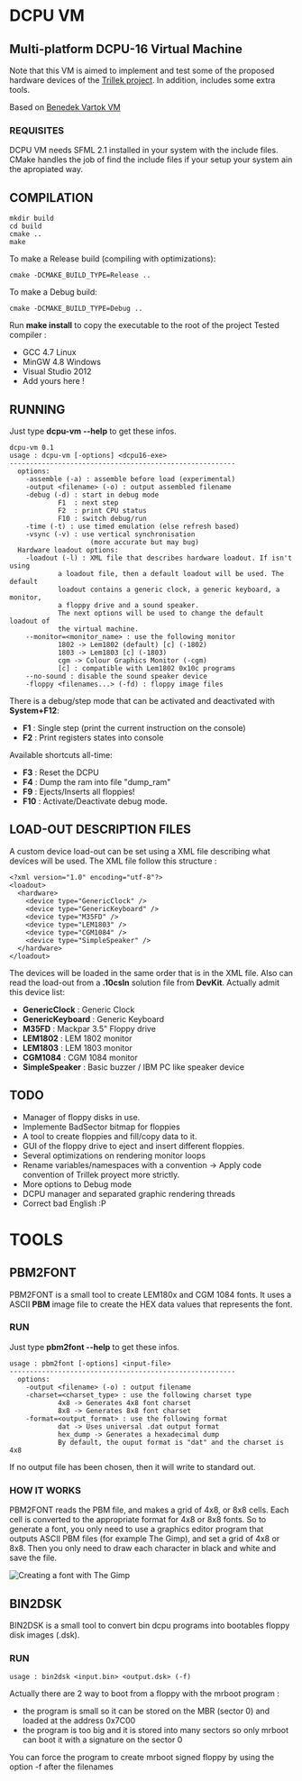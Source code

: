 DCPU VM
=======
Multi-platform DCPU-16 Virtual Machine
-----------------------------------

Note that this VM is aimed to implement and test some of the proposed hardware devices of the [Trillek project](http://trillek.org/).
In addition, includes some extra tools.


Based on [Benedek Vartok VM](https://bitbucket.org/benedek/dcpu-16/overview)


### REQUISITES

DCPU VM needs SFML 2.1 installed in your system with the include files. 
CMake handles the job of find the include files if your setup your system ain the apropiated way.

COMPILATION
-----------

    mkdir build
    cd build
    cmake ..
    make
    
To make a Release build (compiling with optimizations):

    cmake -DCMAKE_BUILD_TYPE=Release ..
    
To make a Debug build:

    cmake -DCMAKE_BUILD_TYPE=Debug ..

Run **make install** to copy the executable to the root of the project
Tested compiler :
  - GCC 4.7 Linux
  - MinGW 4.8 Windows
  - Visual Studio 2012
  - Add yours here !

RUNNING
-------

Just type **dcpu-vm --help** to get these infos.

    dcpu-vm 0.1
    usage : dcpu-vm [-options] <dcpu16-exe>
    --------------------------------------------------------
      options:
        -assemble (-a) : assemble before load (experimental)
        -output <filename> (-o) : output assembled filename
        -debug (-d) : start in debug mode
                F1  : next step
                F2  : print CPU status
                F10 : switch debug/run
        -time (-t) : use timed emulation (else refresh based)
        -vsync (-v) : use vertical synchronisation
                        (more accurate but may bug)
      Hardware loadout options:
        -loadout (-l) : XML file that describes hardware loadout. If isn't using
                a loadout file, then a default loadout will be used. The default
                loadout contains a generic clock, a generic keyboard, a monitor,
                a floppy drive and a sound speaker.
                The next options will be used to change the default loadout of
                the virtual machine.
        --monitor=<monitor_name> : use the following monitor
                1802 -> Lem1802 (default) [c] (-1802)
                1803 -> Lem1803 [c] (-1803)
                cgm -> Colour Graphics Monitor (-cgm)
                [c] : compatible with Lem1802 0x10c programs
        --no-sound : disable the sound speaker device
        -floppy <filenames...> (-fd) : floppy image files



There is a debug/step mode that can be activated and deactivated with **System+F12**:
 
 - **F1** : Single step (print the current instruction on the console)
 - **F2** : Print registers states into console

Available shortcuts all-time: 

 - **F3** : Reset the DCPU
 - **F4**  : Dump the ram into file "dump_ram"
 - **F9** : Ejects/Inserts all floppies!
 - **F10** : Activate/Deactivate debug mode.

LOAD-OUT DESCRIPTION FILES
--------------------------
A custom device load-out can be set using a XML file describing what devices will be used. The XML file follow this structure :

    <?xml version="1.0" encoding="utf-8"?>
    <loadout>
      <hardware>
        <device type="GenericClock" />
        <device type="GenericKeyboard" />
        <device type="M35FD" />
        <device type="LEM1803" />
        <device type="CGM1084" />
        <device type="SimpleSpeaker" />
      </hardware>
    </loadout>

The devices will be loaded in the same order that is in the XML file. Also can read the load-out from a **.10csln** solution file from **DevKit**.
Actually admit this device list:

- **GenericClock** : Generic Clock
- **GenericKeyboard** : Generic Keyboard
- **M35FD** : Mackpar 3.5" Floppy drive
- **LEM1802** : LEM 1802 monitor
- **LEM1803** : LEM 1803 monitor
- **CGM1084** : CGM 1084 monitor
- **SimpleSpeaker** : Basic buzzer / IBM PC like speaker device

TODO
----

 - Manager of floppy disks in use.
 - Implemente BadSector bitmap for floppies
 - A tool to create floppies and fill/copy data to it.
 - GUI of the floppy drive to eject and insert different floppies.
 - Several optimizations on rendering monitor loops
 - Rename variables/namespaces with a convention -> Apply code convention of Trillek proyect more strictly.
 - More options to Debug mode
 - DCPU manager and separated graphic rendering threads
 - Correct bad English :P
 
 
TOOLS
=====

PBM2FONT
--------
PBM2FONT is a small tool to create LEM180x and CGM 1084 fonts. It uses a ASCII **PBM** image file to create the HEX data values that represents the font.

### RUN

Just type **pbm2font --help** to get these infos.

    usage : pbm2font [-options] <input-file>
    --------------------------------------------------------
      options:
        -output <filename> (-o) : output filename
        -charset=<charset_type> : use the following charset type
                4x8 -> Generates 4x8 font charset
                8x8 -> Generates 8x8 font charset
        -format=<output_format> : use the following format
                dat -> Uses universal .dat output format
                hex_dump -> Generates a hexadecimal dump
                By default, the ouput format is "dat" and the charset is 4x8
                
If no output file has been chosen, then it will write to standard out.

### HOW IT WORKS

PBM2FONT reads the PBM file, and makes a grid of 4x8, or 8x8 cells. Each cell is converted to the appropriate format for 4x8 or 8x8 fonts. So to generate a font, you only need to use a graphics editor program that outputs ASCII PBM files (for example The Gimp), and set a grid of 4x8 or 8x8. Then you only need to draw each character in black and white and save the file.

![Creating a font with The Gimp](https://raw.github.com/Zardoz89/dcpu_vm/gh-pages/images/gimp_font.png)


BIN2DSK
--------
BIN2DSK is a small tool to convert bin dcpu programs into bootables floppy disk images (.dsk).

### RUN

    usage : bin2dsk <input.bin> <output.dsk> (-f)
    
Actually there are 2 way to boot from a floppy with the mrboot program : 
 - the program is small so it can be stored on the MBR (sector 0) and loaded at the address 0x7C00
 - the program is too big and it is stored into many sectors so only mrboot can boot it with a signature on the sector 0
 
You can force the program to create mrboot signed floppy by using the option -f  after the filenames 






